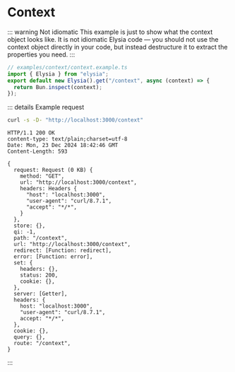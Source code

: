 <!-- This file is automatically-generated. Do not edit. -->

<template v-if="false">

> [!CAUTION]
> This file has been automatically generated from the [examples in the `examples/context` directory.](https://github.com/dtinth/elysia-by-example/tree/main/examples/context).
> Do not directly edit this file, as it will be overwritten.
> [[View the live site here.]](https://dtinth.github.io/elysia-by-example/examples/context.html)

</template>


# Context

::: warning Not idiomatic
This example is just to show what the context object looks like.
It is not idiomatic Elysia code — you should not use the context object directly in your code, but instead destructure it to extract the properties you need.
:::

```ts
// examples/context/context.example.ts
import { Elysia } from "elysia";
export default new Elysia().get("/context", async (context) => {
  return Bun.inspect(context);
});

```


::: details Example request

<div style="margin-bottom: 0.5rem">

```sh
curl -s -D- "http://localhost:3000/context"
```

</div>

```http
HTTP/1.1 200 OK
content-type: text/plain;charset=utf-8
Date: Mon, 23 Dec 2024 18:42:46 GMT
Content-Length: 593

{
  request: Request (0 KB) {
    method: "GET",
    url: "http://localhost:3000/context",
    headers: Headers {
      "host": "localhost:3000",
      "user-agent": "curl/8.7.1",
      "accept": "*/*",
    }
  },
  store: {},
  qi: -1,
  path: "/context",
  url: "http://localhost:3000/context",
  redirect: [Function: redirect],
  error: [Function: error],
  set: {
    headers: {},
    status: 200,
    cookie: {},
  },
  server: [Getter],
  headers: {
    host: "localhost:3000",
    "user-agent": "curl/8.7.1",
    accept: "*/*",
  },
  cookie: {},
  query: {},
  route: "/context",
}
```
:::
